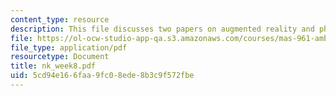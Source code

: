 ```yaml
---
content_type: resource
description: This file discusses two papers on augmented reality and physical paper.
file: https://ol-ocw-studio-app-qa.s3.amazonaws.com/courses/mas-961-ambient-intelligence-spring-2005/5cd94e166faa9fc08ede8b3c9f572fbe_nk_week8.pdf
file_type: application/pdf
resourcetype: Document
title: nk_week8.pdf
uid: 5cd94e16-6faa-9fc0-8ede-8b3c9f572fbe
---
```

